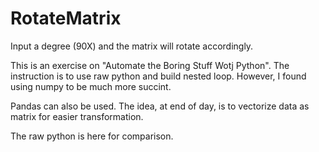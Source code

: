 # RotateMatrix

Input a degree (90X) and the matrix will rotate accordingly. 

This is an exercise on "Automate the Boring Stuff Wotj Python".  The instruction is to use raw python and build nested loop.  However, I found using numpy to be much more succint.

Pandas can also be used.  The idea, at end of day, is to vectorize data as matrix for easier transformation.

The raw python is here for comparison.
